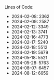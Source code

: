 Lines of Code:
- 2024-02-08: 2362
- 2024-02-09: 2587
- 2024-02-12: 3349
- 2024-02-13: 3741
- 2024-02-16: 4773
- 2024-02-17: 5240
- 2024-02-18: 5512
- 2024-02-19: 5679
- 2024-05-18: 5521
- 2024-05-28: 5763
- 2024-08-07: 6457
- 2024-08-12: 6659